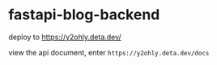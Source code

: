# fastapi-blog-backend

deploy to https://y2ohly.deta.dev/

view the api document, enter `https://y2ohly.deta.dev/docs`
